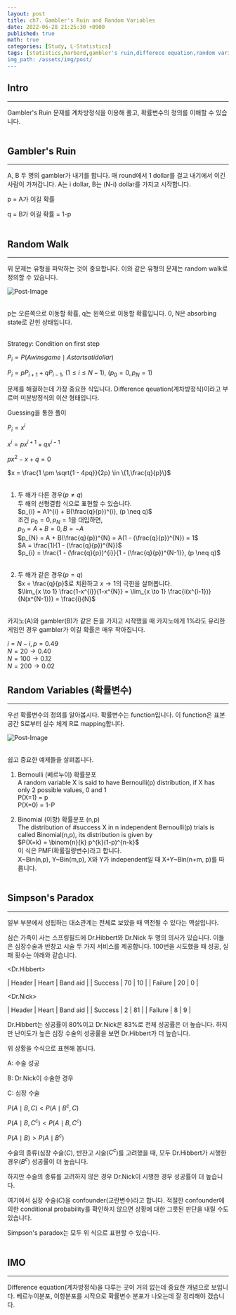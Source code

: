 ```yaml
---
layout: post
title: ch7. Gambler's Ruin and Random Variables
date: 2022-06-28 21:25:30 +0900
published: true
math: true
categories: [Study, L-Statistics]
tags: [statistics,harbard,gambler's ruin,differece equation,random variable,bernoulli,binomial]
img_path: /assets/img/post/
---
```


## Intro
***

 Gambler's Ruin 문제를 계차방정식을 이용해 풀고, 확률변수의 정의를 이해할 수 있습니다.
 <br><br>


## Gambler's Ruin
***

 A, B 두 명의 gambler가 내기를 합니다. 매 round에서 1 dollar를 걸고 내기에서 이긴 사람이 가져갑니다. A는 i dollar, B는 (N-i) dollar를 가지고 시작합니다.

 p = A가 이길 확률

 q = B가 이길 확률 = 1-p
 <br><br>


## Random Walk
***

 위 문제는 유형을 파악하는 것이 중요합니다. 이와 같은 유형의 문제는 random walk로 정의할 수 있습니다.

 ![Post-Image](GamblesRuin-gambler.png)
<br><br>


 p는 오른쪽으로 이동할 확률, q는 왼쪽으로 이동할 확률입니다. 0, N은 absorbing state로 갇힌 상태입니다.
 <br><br>

 Strategy: Condition on first step<br>

 $P_{i} = P(A wins game \mid A starts at i dollar)$<br>

 $P_{i} = pP_{i+1} + qP_{i-1}$, $(1 \leq i \leq N-1)$, $(p_{0}=0, p_{N}=1)$<br>

 문제를 해결하는데 가장 중요한 식입니다. Difference qeuation(계차방정식)이라고 부르며 미분방정식의 이산 형태입니다.

 Guessing을 통한 풀이<br>

 $P_{i} = x^{i}$<br>

 $x^{i} = px^{i+1} + qx^{i-1}$<br>

 $px^{2} - x + q = 0$<br>

 $x = \frac{1 \pm \sqrt{1 - 4pq}}{2p} \in \{1,\frac{q}{p}\}$<br><br>


 1. 두 해가 다른 경우($p \neq q$)<br>
 두 해의 선형결합 식으로 표현할 수 있습니다.<br>
 $p_{i} = A1^{i} + B(\frac{q}{p})^{i}, (p \neq q)$<br>
 조건 $p_{0} = 0, p_{N} = 1$을 대입하면,<br>
 $p_{0} = A + B = 0$$, B = -A$<br>
 $p_{N} = A + B(\frac{q}{p})^{N} = A(1 - (\frac{q}{p})^{N}) = 1$<br>
 $A = \frac{1}{1 - (\frac{q}{p})^{N}}$<br>
 $p_{i} = \frac{1 - (\frac{q}{p})^{i}}{1 - (\frac{q}{p})^{N-1}}, (p \neq q)$<br><br>

 2. 두 해가 같은 경우($p = q$)<br>
 $x = \frac{q}{p}$로 치환하고 $x \to 1$의 극한을 살펴봅니다.<br>
 $\lim_{x \to 1} \frac{1-x^{i}}{1-x^{N}} = \lim_{x \to 1} \frac{i(x^{i-1})}{N(x^{N-1})} = \frac{i}{N}$<br><br>

 카지노(A)와 gambler(B)가 같은 돈을 가지고 시작했을 때 카지노에게 1%라도 유리한 게임인 경우 gambler가 이길 확률은 매우 작아집니다.

 $i = N-i, p=0.49$<br>
 $N=20 \to 0.40$<br>
 $N=100 \to 0.12$<br>
 $N=200 \to 0.02$<br>
 
## Random Variables (확률변수)
***

 우선 확률변수의 정의를 알아봅시다. 확률변수는 function입니다. 이 function은 표본공간 S로부터 실수 체계 R로 mapping합니다.

![Post-Image](GamblesRuin-randomvariable.png)
<br><br>

 쉽고 중요한 예제들을 살펴봅니다.

 1. Bernoulli (베르누이) 확률분포<br>
 A random variable X is said to have Bernoulli(p) distribution, if X has only 2 possible values, 0 and 1<br>
 P(X=1) = p<br>
 P(X=0) = 1-P<br>

 2. Binomial (이항) 확률분포 (n,p)<br>
 The distribution of #success X in n independent Bernoulli(p) trials is called Binomial(n,p), its distribution is given by <br>
 $P(X=k) = \binom{n}{k} p^{k}(1-p)^{n-k}$<br>
 이 식은 PMF(확률질량변수)라고 합니다.<br>
 X~Bin(n,p), Y~Bin(m,p), X와 Y가 independent일 때 X+Y~Bin(n+m, p)를 따릅니다.
 <br><br>
 
 
## Simpson's Paradox
***

 일부 부분에서 성립하는 대소관계는 전체로 보았을 때 역전될 수 있다는 역설입니다.

 심슨 가족이 사는 스프링필드에 Dr.Hibbert와 Dr.Nick 두 명의 의사가 있습니다. 이들은 심장수술과 반창고 시술 두 가지 서비스를 제공합니다. 100번을 시도했을 때 성공, 실패 횟수는 아래와 같습니다.

 <Dr.Hibbert>

| Header | Heart | Band aid |
| Success | 70 | 10 |
| Failure | 20 | 0 |


 <Dr.Nick>

| Header | Heart | Band aid |
| Success | 2 | 81 |
| Failure | 8 | 9 |


 Dr.Hibbert는 성공률이 80%이고 Dr.Nick은 83%로 전체 성공률은 더 높습니다. 하지만 난이도가 높은 심장 수술의 성공률을 보면 Dr.Hibbert가 더 높습니다. 
 
 위 상황을 수식으로 표현해 봅니다.

 A: 수술 성공

 B: Dr.Nick이 수술한 경우

 C: 심장 수술

 $P(A \mid B, C) < P(A \mid B^{c}, C)$

 $P(A \mid B, C^{c}) < P(A \mid B, C^{c})$

 $P(A \mid B) > P(A \mid B^{c})$

 수술의 종류(심장 수술($C$), 반찬고 시술($C^{c}$)를 고려했을 때, 모두 Dr.Hibbert가 시행한 경우($B^{c}$) 성공률이 더 높습니다.

 하지만 수술의 종류를 고려하지 않은 경우 Dr.Nick이 시행한 경우 성공률이 더 높습니다.

 여기에서 심장 수술($C$)을 confounder(교란변수)라고 합니다. 적절한 confounder에 의한 conditional probability를 확인하지 않으면 상황에 대한 그릇된 판단을 내릴 수도 있습니다.
 
 Simpson's paradox는 모두 위 식으로 표현할 수 있습니다.
 <br><br>


## IMO
***

 Difference equation(계차방정식)을 다루는 곳이 거의 없는데 중요한 개념으로 보입니다. 베르누이분포, 이항분포를 시작으로 확률변수 분포가 나오는데 잘 정리해야 겠습니다.